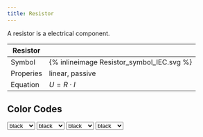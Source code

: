 ```yaml
---
title: Resistor
---
```


A resistor is a electrical component.

| Resistor  |   |
| ------------- | -------- |
| Symbol | {% inlineimage Resistor_symbol_IEC.svg %} |
| Properies | linear, passive |
| Equation | $U = R \cdot I$ |


## Color Codes

<select id="R_band1" onchange="R_calcResistor()">
  <option style="background-color: black"value="black">black</option>
  <option style="background-color: brown"value="brown">brown</option>
  <option style="background-color: red"value="red">red</option>
  <option style="background-color: orange"value="orange">orange</option>
  <option style="background-color: yellow"value="yellow">yellow</option>
  <option style="background-color: green"value="green">green</option>
  <option style="background-color: blue"value="blue">blue</option>
  <option style="background-color: violet"value="violet">violet</option>
  <option style="background-color: grey"value="grey">grey</option>
  <option style="background-color: white"value="white">white</option>
</select>
<select id="R_band2" onchange="RC_loadSVG()">
  <option style="background-color: black"value="black">black</option>
  <option style="background-color: brown"value="brown">brown</option>
  <option style="background-color: red"value="red">red</option>
  <option style="background-color: orange"value="orange">orange</option>
  <option style="background-color: yellow"value="yellow">yellow</option>
  <option style="background-color: green"value="green">green</option>
  <option style="background-color: blue"value="blue">blue</option>
  <option style="background-color: violet"value="violet">violet</option>
  <option style="background-color: grey"value="grey">grey</option>
  <option style="background-color: white"value="white">white</option>
</select>
<select id="R_band3" onchange="RC_loadSVG()">
  <option style="background-color: black"value="black">black</option>
  <option style="background-color: brown"value="brown">brown</option>
  <option style="background-color: red"value="red">red</option>
  <option style="background-color: orange"value="orange">orange</option>
  <option style="background-color: yellow"value="yellow">yellow</option>
  <option style="background-color: green"value="green">green</option>
  <option style="background-color: blue"value="blue">blue</option>
  <option style="background-color: violet"value="violet">violet</option>
  <option style="background-color: grey"value="grey">grey</option>
  <option style="background-color: white"value="white">white</option>
</select>

<select id="R_band4" onchange="RC_loadSVG()">
  <option style="background-color: black"value="black">black</option>
  <option style="background-color: brown"value="brown">brown</option>
  <option style="background-color: red"value="red">red</option>
  <option style="background-color: orange"value="orange">orange</option>
  <option style="background-color: yellow"value="yellow">yellow</option>
  <option style="background-color: green"value="green">green</option>
  <option style="background-color: blue"value="blue">blue</option>
  <option style="background-color: violet"value="violet">violet</option>
  <option style="background-color: grey"value="grey">grey</option>
  <option style="background-color: white"value="white">white</option>
</select>
